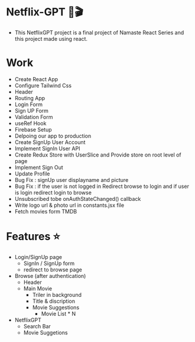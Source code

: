 # Netflix-GPT 🎦🎬

- This NetflixGPT project is a final project of Namaste React Series and this project made using react.

# Work 
- Create React App
- Configure Tailwind Css
- Header
- Routing App
- Login Form
- Sign UP Form
- Validation Form
- useRef Hook
- Firebase Setup
- Delpoing our app to production
- Create SignUp User Account
- Implement SignIn User API
- Create Redux Store with UserSlice and Provide store on root level of page
- Implement Sign Out
- Update Profile
- Bug Fix : signUp user displayname and picture
- Bug Fix : if the user is not logged in Redirect browse to login and if user is login redirect login to browse
- Unsubscribed tobe onAuthStateChanged() callback
- Write logo url & photo url in constants.jsx file
- Fetch movies form TMDB

# Features ⭐
- Login/SignUp page
    - SignIn / SignUp form
    - redirect to browse page
- Browse (after authentication)
    - Header
    - Main Movie
        - Triler in background
        - Title & discription
        - Movie Suggestions
            - Movie List * N
- NetflixGPT
    - Search Bar
    - Movie Suggetions